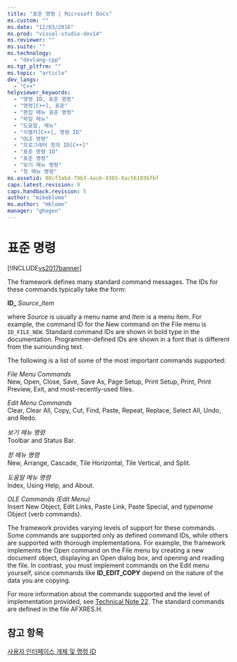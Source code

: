 ```yaml
---
title: "표준 명령 | Microsoft Docs"
ms.custom: ""
ms.date: "12/03/2016"
ms.prod: "visual-studio-dev14"
ms.reviewer: ""
ms.suite: ""
ms.technology: 
  - "devlang-cpp"
ms.tgt_pltfrm: ""
ms.topic: "article"
dev_langs: 
  - "C++"
helpviewer_keywords: 
  - "명령 ID, 표준 명령"
  - "명령[C++], 표준"
  - "편집 메뉴 표준 명령"
  - "파일 메뉴"
  - "도움말, 메뉴"
  - "식별자[C++], 명령 ID"
  - "OLE 명령"
  - "프로그래머 정의 ID[C++]"
  - "표준 명령 ID"
  - "표준 명령"
  - "보기 메뉴 명령"
  - "창 메뉴 명령"
ms.assetid: 88cf3ab4-79b3-4ac6-9365-8ac561036fbf
caps.latest.revision: 9
caps.handback.revision: 5
author: "mikeblome"
ms.author: "mblome"
manager: "ghogen"
---
```

# 표준 명령
[!INCLUDE[vs2017banner](../assembler/inline/includes/vs2017banner.md)]

The framework defines many standard command messages.  The IDs for these commands typically take the form:  
  
 **ID\_** *Source*\_*Item*  
  
 where *Source* is usually a menu name and *Item* is a menu item.  For example, the command ID for the New command on the File menu is `ID_FILE_NEW`.  Standard command IDs are shown in bold type in the documentation.  Programmer\-defined IDs are shown in a font that is different from the surrounding text.  
  
 The following is a list of some of the most important commands supported:  
  
 *File Menu Commands*  
 New, Open, Close, Save, Save As, Page Setup, Print Setup, Print, Print Preview, Exit, and most\-recently\-used files.  
  
 *Edit Menu Commands*  
 Clear, Clear All, Copy, Cut, Find, Paste, Repeat, Replace, Select All, Undo, and Redo.  
  
 *보기 메뉴 명령*  
 Toolbar and Status Bar.  
  
 *창 메뉴 명령*  
 New, Arrange, Cascade, Tile Horizontal, Tile Vertical, and Split.  
  
 *도움말 메뉴 명령*  
 Index, Using Help, and About.  
  
 *OLE Commands \(Edit Menu\)*  
 Insert New Object, Edit Links, Paste Link, Paste Special, and *typename* Object \(verb commands\).  
  
 The framework provides varying levels of support for these commands.  Some commands are supported only as defined command IDs, while others are supported with thorough implementations.  For example, the framework implements the Open command on the File menu by creating a new document object, displaying an Open dialog box, and opening and reading the file.  In contrast, you must implement commands on the Edit menu yourself, since commands like **ID\_EDIT\_COPY** depend on the nature of the data you are copying.  
  
 For more information about the commands supported and the level of implementation provided, see [Technical Note 22](../mfc/tn022-standard-commands-implementation.md).  The standard commands are defined in the file AFXRES.H.  
  
## 참고 항목  
 [사용자 인터페이스 개체 및 명령 ID](../mfc/user-interface-objects-and-command-ids.md)